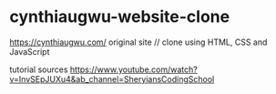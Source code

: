 # cynthiaugwu-website-clone

https://cynthiaugwu.com/ original site // clone using HTML, CSS and JavaScript   


tutorial sources https://www.youtube.com/watch?v=InvSEpJUXu4&ab_channel=SheryiansCodingSchool  
